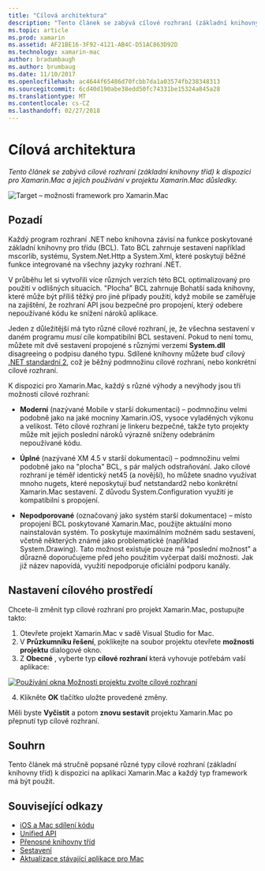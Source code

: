 ```yaml
---
title: "Cílová architektura"
description: "Tento článek se zabývá cílové rozhraní (základní knihovny tříd) k dispozici pro Xamarin.Mac a jejich používání v projektu Xamarin.Mac důsledky."
ms.topic: article
ms.prod: xamarin
ms.assetid: AF21BE16-3F92-4121-AB4C-D51AC863D92D
ms.technology: xamarin-mac
author: bradumbaugh
ms.author: brumbaug
ms.date: 11/10/2017
ms.openlocfilehash: ac4644f65486d70fcbb7da1a03574fb238348313
ms.sourcegitcommit: 6cd40d190abe38edd50fc74331be15324a845a28
ms.translationtype: MT
ms.contentlocale: cs-CZ
ms.lasthandoff: 02/27/2018
---
```

# <a name="target-framework"></a>Cílová architektura

_Tento článek se zabývá cílové rozhraní (základní knihovny tříd) k dispozici pro Xamarin.Mac a jejich používání v projektu Xamarin.Mac důsledky._

![Target – možnosti framework pro Xamarin.Mac](target-framework-images/select-target.png "Target – možnosti framework pro Xamarin.Mac")

## <a name="background"></a>Pozadí

Každý program rozhraní .NET nebo knihovna závisí na funkce poskytované základní knihovny pro třídu (BCL). Tato BCL zahrnuje sestavení například mscorlib, systému, System.Net.Http a System.Xml, které poskytují běžné funkce integrované na všechny jazyky rozhraní .NET.

V průběhu let si vytvořili více různých verzích této BCL optimalizovaný pro použití v odlišných situacích. "Plocha" BCL zahrnuje Bohatší sada knihovny, které může být příliš těžký pro jiné případy použití, když mobile se zaměřuje na zajištění, že rozhraní API jsou bezpečné pro propojení, který odebere nepoužívané kódu ke snížení nároků aplikace.

Jeden z důležitější má tyto různé cílové rozhraní, je, že všechna sestavení v daném programu *musí* cíle kompatibilní BCL sestavení. Pokud to není tomu, můžete mít dvě sestavení propojené s různými verzemi **System.dll** disagreeing o podpisu daného typu. Sdílené knihovny můžete buď cílový [.NET standardní 2](https://blog.xamarin.com/share-code-net-standard-2-0/), což je běžný podmnožinu cílové rozhraní, nebo konkrétní cílové rozhraní.

K dispozici pro Xamarin.Mac, každý s různé výhody a nevýhody jsou tři možnosti cílové rozhraní:

- **Moderní** (nazývané Mobile v starší dokumentaci) – podmnožinu velmi podobně jako na jaké mocniny Xamarin.iOS, vysoce vyladěných výkonu a velikost. Této cílové rozhraní je linkeru bezpečné, takže tyto projekty může mít jejich poslední nároků výrazně sníženy odebráním nepoužívané kódu.

- **Úplné** (nazývané XM 4.5 v starší dokumentaci) – podmnožinu velmi podobně jako na "plocha" BCL, s pár malých odstraňování. Jako cílové rozhraní je téměř identický net45 (a novější), ho můžete snadno využívat mnoho nugets, které neposkytují buď netstandard2 nebo konkrétní Xamarin.Mac sestavení. Z důvodu System.Configuration využití je kompatibilní s propojení.

- **Nepodporované** (označovaný jako systém starší dokumentace) – místo propojení BCL poskytované Xamarin.Mac, použijte aktuální mono nainstalován systém. To poskytuje maximálním možném sadu sestavení, včetně některých známé jako problematické (například System.Drawing). Tato možnost existuje pouze má "poslední možnost" a důrazně doporučujeme před jeho použitím vyčerpat další možnosti. Jak již název napovídá, využití nepodporuje oficiální podporu kanály.

## <a name="setting-the-target-framework"></a>Nastavení cílového prostředí

Chcete-li změnit typ cílové rozhraní pro projekt Xamarin.Mac, postupujte takto:

1. Otevřete projekt Xamarin.Mac v sadě Visual Studio for Mac.
2. V **Průzkumníku řešení**, poklikejte na soubor projektu otevřete **možnosti projektu** dialogové okno.
3. Z **Obecné** , vyberte typ **cílové rozhraní** která vyhovuje potřebám vaší aplikace:

  [![Používání okna Možnosti projektu zvolte cílové rozhraní](target-framework-images/select-target-full.png "pomocí okna Možnosti projektu zvolte cílové rozhraní")](target-framework-images/select-target-full-large.png)

4. Klikněte **OK** tlačítko uložte provedené změny.

Měli byste **Vyčistit** a potom **znovu sestavit** projektu Xamarin.Mac po přepnutí typ cílové rozhraní.

## <a name="summary"></a>Souhrn

Tento článek má stručně popsané různé typy cílové rozhraní (základní knihovny tříd) k dispozici na aplikaci Xamarin.Mac a každý typ framework má být použit.


## <a name="related-links"></a>Související odkazy

- [iOS a Mac sdílení kódu](~/cross-platform/macios/index.md)
- [Unified API](~/cross-platform/macios/unified/index.md)
- [Přenosné knihovny tříd](~/cross-platform/app-fundamentals/pcl.md)
- [Sestavení](~/cross-platform/internals/available-assemblies.md)
- [Aktualizace stávající aplikace pro Mac](~/cross-platform/macios/unified/updating-mac-apps.md)
